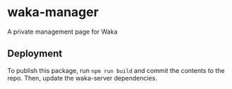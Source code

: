 # waka-manager
A private management page for Waka

## Deployment

To publish this package, run `npm run build` and commit the contents to the repo. Then, update the waka-server dependencies.
